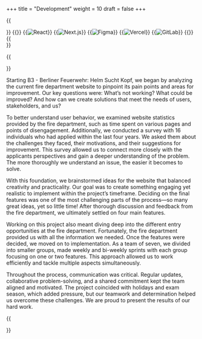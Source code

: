 +++
title = "Development"
weight = 10
draft = false
+++

{{<section title="Tech Stack">}}
{{<gallery>}}
{{<image src="tech/react.png" alt="React">}}
{{<image src="tech/nextjs.png" alt="Next.js">}}
{{<image src="tech/figma.png" alt="Figma">}}
{{<image src="tech/vercel.png" alt="Vercel">}}
{{<image src="tech/gitlab.png" alt="GitLab">}}
{{</gallery>}}
{{</section>}}

{{<section title="Process">}}

Starting B3 - Berliner Feuerwehr: Helm Sucht Kopf, we began by analyzing the current fire
department website to pinpoint its pain points and areas for improvement. Our key questions
were: What’s not working? What could be improved? And how can we create solutions that
meet the needs of users, stakeholders, and us?

To better understand user behavior, we examined website statistics provided by the fire
department, such as time spent on various pages and points of disengagement. Additionally, we
conducted a survey with 16 individuals who had applied within the last four years. We asked
them about the challenges they faced, their motivations, and their suggestions for improvement.
This survey allowed us to connect more closely with the applicants perspectives and gain a
deeper understanding of the problem. The more thoroughly we understand an issue, the easier
it becomes to solve.

With this foundation, we brainstormed ideas for the website that balanced creativity and
practicality. Our goal was to create something engaging yet realistic to implement within the
project’s timeframe. Deciding on the final features was one of the most challenging parts of the
process—so many great ideas, yet so little time! After thorough discussion and feedback from
the fire department, we ultimately settled on four main features.

Working on this project also meant diving deep into the different entry opportunities at the fire
department. Fortunately, the fire department provided us with all the information we needed.
Once the features were decided, we moved on to implementation. As a team of seven, we
divided into smaller groups, made weekly and bi-weekly sprints with each group focusing on
one or two features. This approach allowed us to work efficiently and tackle multiple aspects
simultaneously.

Throughout the process, communication was critical. Regular updates, collaborative
problem-solving, and a shared commitment kept the team aligned and motivated. The project
coincided with holidays and exam season, which added pressure, but our teamwork and
determination helped us overcome these challenges. We are proud to present the results of our
hard work.

{{</section>}}